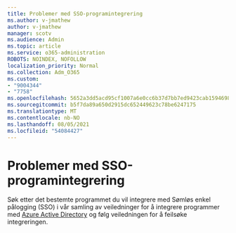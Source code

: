 ```yaml
---
title: Problemer med SSO-programintegrering
ms.author: v-jmathew
author: v-jmathew
manager: scotv
ms.audience: Admin
ms.topic: article
ms.service: o365-administration
ROBOTS: NOINDEX, NOFOLLOW
localization_priority: Normal
ms.collection: Adm_O365
ms.custom:
- "9004344"
- "7758"
ms.openlocfilehash: 5652a3dd5acd95cf1007a6e0cc6b37d7bb7ed9423cab15946983cc2f28bc450c
ms.sourcegitcommit: b5f7da89a650d2915dc652449623c78be6247175
ms.translationtype: MT
ms.contentlocale: nb-NO
ms.lasthandoff: 08/05/2021
ms.locfileid: "54084427"
---
```

# <a name="sso-application-integration-issues"></a>Problemer med SSO-programintegrering

Søk etter det bestemte programmet du vil integrere med Sømløs enkel pålogging (SSO) i vår samling av veiledninger for å integrere programmer med [Azure Active Directory](https://docs.microsoft.com/azure/active-directory/saas-apps/tutorial-list) og følg veiledningen for å feilsøke integreringen.
